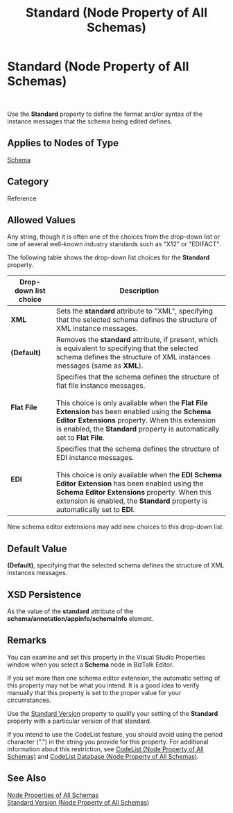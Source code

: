 ﻿---
title: Standard (Node Property of All Schemas)
TOCTitle: Standard (Node Property of All Schemas)
ms:assetid: 90378ade-fe27-42a2-bd25-0682ec51b65e
ms:mtpsurl: https://msdn.microsoft.com/en-us/library/Aa561372(v=BTS.80)
ms:contentKeyID: 51529674
ms.date: 08/30/2017
mtps_version: v=BTS.80
---

# Standard (Node Property of All Schemas)

 

Use the **Standard** property to define the format and/or syntax of the instance messages that the schema being edited defines.

## Applies to Nodes of Type

[Schema](schema-node-properties.md)

## Category

Reference

## Allowed Values

Any string, though it is often one of the choices from the drop-down list or one of several well-known industry standards such as "X12" or "EDIFACT".

The following table shows the drop-down list choices for the **Standard** property.

<table>
<thead>
<tr class="header">
<th>Drop-down list choice</th>
<th>Description</th>
</tr>
</thead>
<tbody>
<tr class="odd">
<td><strong>XML</strong></td>
<td>Sets the <strong>standard</strong> attribute to &quot;XML&quot;, specifying that the selected schema defines the structure of XML instance messages.</td>
</tr>
<tr class="even">
<td><strong>(Default)</strong></td>
<td>Removes the <strong>standard</strong> attribute, if present, which is equivalent to specifying that the selected schema defines the structure of XML instances messages (same as <strong>XML</strong>).</td>
</tr>
<tr class="odd">
<td><strong>Flat File</strong></td>
<td>Specifies that the schema defines the structure of flat file instance messages.<br />
<br />
This choice is only available when the <strong>Flat File Extension</strong> has been enabled using the <strong>Schema Editor Extensions</strong> property. When this extension is enabled, the <strong>Standard</strong> property is automatically set to <strong>Flat File</strong>.</td>
</tr>
<tr class="even">
<td><strong>EDI</strong></td>
<td>Specifies that the schema defines the structure of EDI instance messages.<br />
<br />
This choice is only available when the <strong>EDI Schema Editor Extension</strong> has been enabled using the <strong>Schema Editor Extensions</strong> property. When this extension is enabled, the <strong>Standard</strong> property is automatically set to <strong>EDI</strong>.</td>
</tr>
</tbody>
</table>


New schema editor extensions may add new choices to this drop-down list.

## Default Value

**(Default)**, specifying that the selected schema defines the structure of XML instances messages.

## XSD Persistence

As the value of the **standard** attribute of the **schema/annotation/appinfo/schemaInfo** element.

## Remarks

You can examine and set this property in the Visual Studio Properties window when you select a **Schema** node in BizTalk Editor.

If you set more than one schema editor extension, the automatic setting of this property may not be what you intend. It is a good idea to verify manually that this property is set to the proper value for your circumstances.

Use the [Standard Version](standard-version-node-property-of-all-schemas.md) property to qualify your setting of the **Standard** property with a particular version of that standard.

If you intend to use the CodeList feature, you should avoid using the period character (".") in the string you provide for this property. For additional information about this restriction, see [CodeList (Node Property of All Schemas)](codelist-node-property-of-all-schemas.md) and [CodeList Database (Node Property of All Schemas)](codelist-database-node-property-of-all-schemas.md).

## See Also

[Node Properties of All Schemas](node-properties-of-all-schemas.md)  
[Standard Version (Node Property of All Schemas)](standard-version-node-property-of-all-schemas.md)

